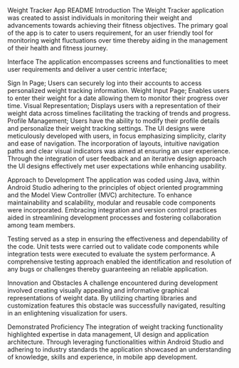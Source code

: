 Weight Tracker App README
Introduction
The Weight Tracker application was created to assist individuals in monitoring their weight and advancements towards achieving their fitness objectives. The primary goal of the app is to cater to users requirement, for an user friendly tool for monitoring weight fluctuations over time thereby aiding in the management of their health and fitness journey.

Interface
The application encompasses screens and functionalities to meet user requirements and deliver a user centric interface;

Sign In Page; Users can securely log into their accounts to access personalized weight tracking information.
Weight Input Page; Enables users to enter their weight for a date allowing them to monitor their progress over time.
Visual Representation; Displays users with a representation of their weight data across timelines facilitating the tracking of trends and progress.
Profile Management; Users have the ability to modify their profile details and personalize their weight tracking settings.
The UI designs were meticulously developed with users, in focus emphasizing simplicity, clarity and ease of navigation. The incorporation of layouts, intuitive navigation paths and clear visual indicators was aimed at ensuring an user experience. Through the integration of user feedback and an iterative design approach the UI designs effectively met user expectations while enhancing usability.

Approach to Development
The application was coded using Java, within Android Studio adhering to the principles of object oriented programming and the Model View Controller (MVC) architecture. To enhance maintainability and scalability, modular and reusable code components were incorporated. Embracing integration and version control practices aided in streamlining development processes and fostering collaboration among team members.

Testing served as a step in ensuring the effectiveness and dependability of the code. Unit tests were carried out to validate code components while integration tests were executed to evaluate the system performance. A comprehensive testing approach enabled the identification and resolution of any bugs or challenges thereby guaranteeing an reliable application.

Innovation and Obstacles
A challenge encountered during development involved creating visually appealing and informative graphical representations of weight data. By utilizing charting libraries and customization features this obstacle was successfully navigated, resulting in an enlightening visualization for users.

Demonstrated Proficiency
The integration of weight tracking functionality highlighted expertise in data management, UI design and application architecture. Through leveraging functionalities within Android Studio and adhering to industry standards the application showcased an understanding of knowledge, skills and experience, in mobile app development.
